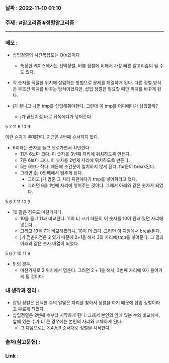 ### 날짜 : 2022-11-10 01:10
### 주제 : #알고리즘 #정렬알고리즘 

---- 

### 메모 : 
 - 삽입정렬의 시간복잡도는 O(n2)이다
	 - 특정한 케이스에서는 선택정렬, 버블 정렬에 비해서 가장 빠른 알고리즘이 될 수도 있다.  
 - 각 숫자를 적절한 위치에 삽입하는 방법으로 문제를 해결하게 된다. 다른 정렬 방식은 무조건 위치를 바꾸는 방식이었지만, 삽입 정렬은 필요할 때만 위치를 바꾸게 된다. 

- j가 끝나고 나면 tmp를 삽입해줘야한다. 그런데 이 tmp를 어디에다가 삽입할까? 
	- j가 끝난지점 바로 뒤쪽에다가 넣어준다. 

5 7 11 6 10 9 

이런 순자가 존재한다. 지금은 4번째 순서까지 왔다. 
- 6이라는 숫자를 들고 뒤로가면서 확인한다. 
	- 11은 6보다 크다. 이 숫자를 3번째 자리에 위치하도록 만든다. 
	- 7은 6보다 크다. 이 숫자를 2번재 자리에 위치하도록 만든다. 
	- 5는 6보다 작다. 때문에 조건문이 일치하지 않게 된다. for문이 break된다. 
	- 그러면 j는 0번째에서 멈추게 된다. 
		- 그리고 j가 멈춘 그 자리 뒤편에다가 tmp를 넣어줘라고 했다. 
		- 그러면 6을 1번째 자리에 넣어주는 것이다. 그래서 아래와 같은 숫자가 되었다. 

5 6 7 11 10 9 

- 10 같은 경우도 마찬가지다. 
	- 10을 들고 11과 비교한다. 11이 더 크기 때문이 이 숫자를 10이 원래 있던 자리에 넣는다. 
	- 그리고 10을 7과 비교해봤더니, 10이 더 크다. 그러면 이 지점에서 break된다. 
	- j가 멈춘지점은 2 였기 때문에 2+1을 해서 3의 자리에 tmp를 넣어준다. 그 결과 아래와 같은 숫자 배열이 되었다. 

5 6 7 10 11 9

- 9 의 경우. 
	- 마찬가지로 2 위치에서 멈춘다. 그러면 2 + 1을 해서, 3번째 자리에 9가 들어가게 될 것이다. 






### 내 생각과 정리 : 
- 삽입 정렬은 선택한 수의 알맞은 자리를 찾아서 정렬을 하기 때문에 삽입 정렬이라고 부르게 되었다. 
- 삽입정렬은 2번째 수부터 시작하게 된다. 그래서 본인의 앞에 있는 수와 비교해서, 앞에 있는 수가 더 큰 경우에는 본인의 자리와 교체하게 된다. 
	- 그 다음으로는 3,4,5,6 순서대로 정렬을 시작한다. 



### 출처(참고문헌) : 



### Link : 
